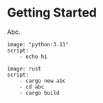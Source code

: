 # Getting Started

Abc.

```docker-run
image: "python:3.11"
script:
    - echo hi
```

```docker-run
image: rust
script:
    - cargo new abc
    - cd abc
    - cargo build
```


